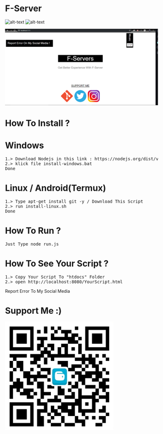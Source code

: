 # F-Server

![alt-text](https://img.shields.io/badge/Version-1.0-lime) ![alt-text](https://img.shields.io/badge/Copyright%C2%A9-2019-red)

![alt-text](https://github.com/FajarTheGGman/F-Server/blob/master/.img/cover.PNG)

# How To Install ?

# Windows

<pre>
1.> Download Nodejs in this link : https://nodejs.org/dist/v10.16.2/node-v10.16.2-x64.msi
2.> klick file install-windows.bat
Done
</pre>

# Linux / Android(Termux)

<pre>
1.> Type apt-get install git -y / Download This Script
2.> run install-linux.sh
Done
</pre>

# How To Run ?

<pre>
Just Type node run.js
</pre>

# How To See Your Script ?
<pre>
1.> Copy Your Script To "htdocs" Folder
2.> open http://localhost:8080/YourScript.html
</pre>

Report Error To My Social Media

# Support Me :)
![donate](https://raw.githubusercontent.com/FajarTheGGman/F-Tools/master/.images/donate.jpeg)
